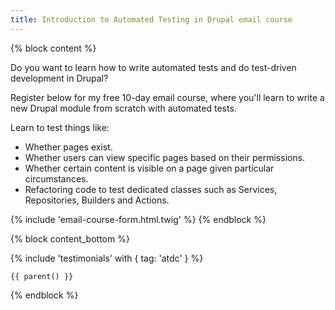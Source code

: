 ```yaml
---
title: Introduction to Automated Testing in Drupal email course
---
```


{% block content %}

Do you want to learn how to write automated tests and do test-driven development in Drupal?

Register below for my free 10-day email course, where you'll learn to write a new Drupal module from scratch with automated tests.

Learn to test things like:

* Whether pages exist.
* Whether users can view specific pages based on their permissions.
* Whether certain content is visible on a page given particular circumstances.
* Refactoring code to test dedicated classes such as Services, Repositories, Builders and Actions.

{% include 'email-course-form.html.twig' %}
{% endblock %}

{% block content_bottom %}
  <div class="space-y-12">
    {% include 'testimonials' with { tag: 'atdc' } %}

    {{ parent() }}
  </div>
{% endblock %}

